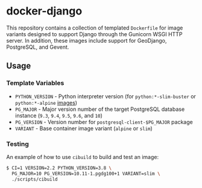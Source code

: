 # docker-django

This repository contains a collection of templated `Dockerfile` for image variants designed to support Django through the Gunicorn WSGI HTTP server. In addition, these images include support for GeoDjango, PostgreSQL, and Gevent.

## Usage

### Template Variables

- `PYTHON_VERSION` - Python interpreter version (for `python:*-slim-buster` or `python:*-alpine` [images](https://hub.docker.com/_/python/))
- `PG_MAJOR` - Major version number of the target PostgreSQL database instance (`9.3`, `9.4`, `9.5`, `9.6`, and `10`)
- `PG_VERSION` - Version number for `postgresql-client-$PG_MAJOR` package
- `VARIANT` - Base container image variant (`alpine` or `slim`)

### Testing

An example of how to use `cibuild` to build and test an image:

```bash
$ CI=1 VERSION=2.2 PYTHON_VERSION=3.8 \
  PG_MAJOR=10 PG_VERSION=10.11-1.pgdg100+1 VARIANT=slim \
  ./scripts/cibuild
```
